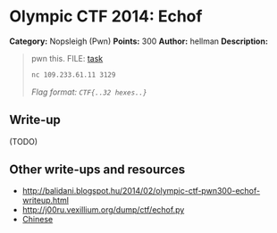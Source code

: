 # Olympic CTF 2014: Echof

**Category:** Nopsleigh (Pwn)
**Points:** 300
**Author:** hellman
**Description:**

> pwn this. FILE: [task](task)
>
> ```bash
> nc 109.233.61.11 3129
> ```
>
> _Flag format: `CTF{..32 hexes..}`_

## Write-up

(TODO)

## Other write-ups and resources

* <http://balidani.blogspot.hu/2014/02/olympic-ctf-pwn300-echof-writeup.html>
* <http://j00ru.vexillium.org/dump/ctf/echof.py>
* [Chinese](http://217.logdown.com/posts/178721-olympic-ctf-2014-nopsleigh-300-echof-writeup)
